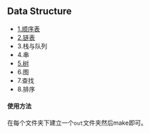 ## Data Structure

- [1.顺序表](./1.SequenceList)
- [2.链表](./2.LinkList)
- 3.栈与队列
- 4.串
- [5.树](./5.Tree)
- 6.图
- 7.查找
- 8.排序



#### 使用方法

在每个文件夹下建立一个`out`文件夹然后make即可。